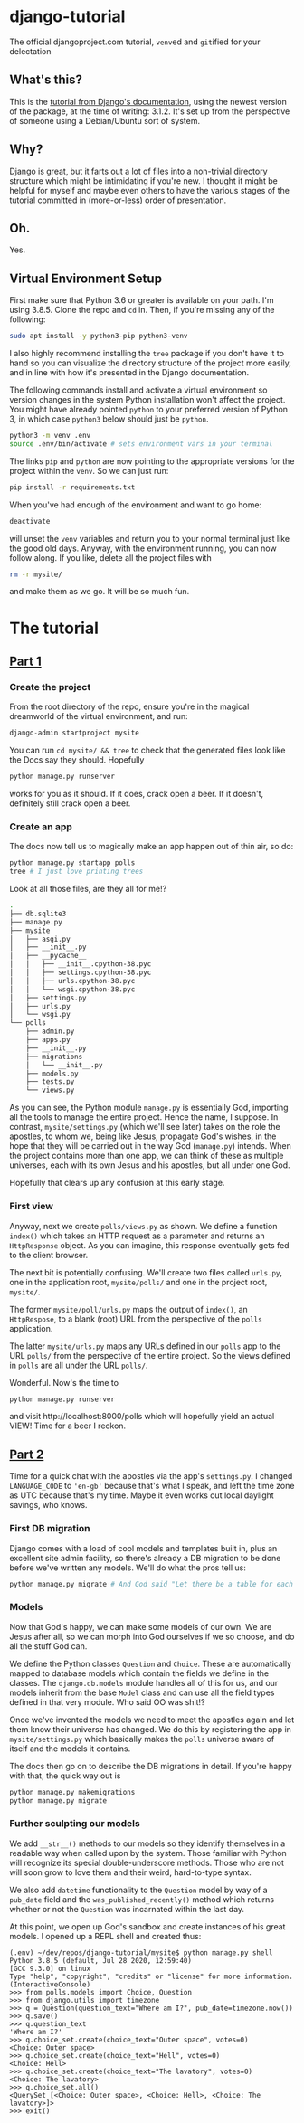 # django-tutorial
The official djangoproject.com tutorial, ```venv```ed and ```git```ified for your delectation

## What's this?
This is the [tutorial from Django's documentation](https://docs.djangoproject.com/en/3.1/intro/tutorial01/), using the newest version of the package, at the time of writing: 3.1.2. It's set up from the perspective of someone using a Debian/Ubuntu sort of system. 

## Why?
Django is great, but it farts out a lot of files into a non-trivial directory structure which might be intimidating if you're new. I thought it might be helpful for myself and maybe even others to have the various stages of the tutorial committed in (more-or-less) order of presentation. 

## Oh.
Yes. 

## Virtual Environment Setup
First make sure that Python 3.6 or greater is available on your path. I'm using 3.8.5. Clone the repo and `cd` in. Then, if you're missing any of the following:
```bash
sudo apt install -y python3-pip python3-venv
```
I also highly recommend installing the ```tree``` package if you don't have it to hand so you can visualize the directory structure of the project more easily, and in line with how it's presented in the Django documentation. 

The following commands install and activate a virtual environment so version changes in the system Python installation won't affect the project. You might have already pointed ```python``` to your preferred version of Python 3, in which case ```python3``` below should just be ```python```. 
```bash
python3 -m venv .env 
source .env/bin/activate # sets environment vars in your terminal
```
The links ```pip``` and ```python``` are now pointing to the appropriate versions for the project within the ```venv```. So we can just run: 
```bash
pip install -r requirements.txt
```
When you've had enough of the environment and want to go home:
```bash
deactivate
```
will unset the `venv` variables and return you to your normal terminal just like the good old days. Anyway, with the environment running, you can now follow along. If you like, delete all the project files with 
```bash
rm -r mysite/
```

and make them as we go. It will be so much fun. 

#
# The tutorial
## [Part 1](https://docs.djangoproject.com/en/3.1/intro/tutorial01/)
### Create the project
From the root directory of the repo, ensure you're in the magical dreamworld of the virtual environment, and run:
```python
django-admin startproject mysite
```
You can run ```cd mysite/ && tree``` to check that the generated files look like the Docs say they should. Hopefully 
```python
python manage.py runserver
```
works for you as it should. If it does, crack open a beer. If it doesn't, definitely still crack open a beer. 

### Create an app
The docs now tell us to magically make an app happen out of thin air, so do:
```python
python manage.py startapp polls
tree # I just love printing trees
```
Look at all those files, are they all for me!?
```bash
.
├── db.sqlite3
├── manage.py
├── mysite
│   ├── asgi.py
│   ├── __init__.py
│   ├── __pycache__
│   │   ├── __init__.cpython-38.pyc
│   │   ├── settings.cpython-38.pyc
│   │   ├── urls.cpython-38.pyc
│   │   └── wsgi.cpython-38.pyc
│   ├── settings.py
│   ├── urls.py
│   └── wsgi.py
└── polls
    ├── admin.py
    ├── apps.py
    ├── __init__.py
    ├── migrations
    │   └── __init__.py
    ├── models.py
    ├── tests.py
    └── views.py
```
As you can see, the Python module ```manage.py``` is essentially God, importing all the tools to manage the entire project. Hence the name, I suppose. In contrast, ```mysite/settings.py``` (which we'll see later) takes on the role the apostles, to whom we, being like Jesus, propagate God's wishes, in the hope that they will be carried out in the way God (```manage.py```) intends. When the project contains more than one app, we can think of these as multiple universes, each with its own Jesus and his apostles, but all under one God.

 Hopefully that clears up any confusion at this early stage. 

### First view
Anyway, next we create ```polls/views.py``` as shown. We define a function ```index()``` which takes an HTTP request as a parameter and returns an ```HttpResponse``` object. As you can imagine, this response eventually gets fed to the client browser.

The next bit is potentially confusing. We'll create two files called ```urls.py```, one in the application root, ```mysite/polls/``` and one in the project root, ```mysite/```. 

The former ```mysite/poll/urls.py``` maps the output of ```index()```, an ```HttpRespose```, to a blank (root) URL from the perspective of the ```polls``` application. 

The latter ```mysite/urls.py``` maps any URLs defined in our ``polls`` app to the URL ```polls/``` from the perspective of the entire project. So the views defined in ```polls``` are all under the URL ```polls/```. 

Wonderful. Now's the time to 

```python
python manage.py runserver
```
and visit http://localhost:8000/polls which will hopefully yield an actual VIEW! Time for a beer I reckon. 

## [Part 2](https://docs.djangoproject.com/en/3.1/intro/tutorial02/)
Time for a quick chat with the apostles via the app's ```settings.py```. I changed ```LANGUAGE_CODE``` to ```'en-gb'``` because that's what I speak, and left the time zone as UTC because that's my time. Maybe it even works out local daylight savings, who knows. 

### First DB migration
Django comes with a load of cool models and templates built in, plus an excellent site admin facility, so there's already a DB migration to be done before we've written any models. We'll do what the pros tell us:
```python
python manage.py migrate # And God said "Let there be a table for each of my models"
```
### Models
Now that God's happy, we can make some models of our own. We are Jesus after all, so we can morph into God ourselves if we so choose, and do all the stuff God can.

We define the Python classes ```Question``` and ```Choice```. These are automatically mapped to database models which contain the fields we define in the classes. The ```django.db.models``` module handles all of this for us, and our models inherit from the base ```Model``` class and can use all the field types defined in that very module. Who said OO was shit!?

Once we've invented the models we need to meet the apostles again and let them know their universe has changed. We do this by registering the app in ```mysite/settings.py``` which basically makes the ```polls``` universe aware of itself and the models it contains. 

The docs then go on to describe the DB migrations in detail. If you're happy with that, the quick way out is 
```python
python manage.py makemigrations
python manage.py migrate
```

### Further sculpting our models
We add ```__str__()``` methods to our models so they identify themselves in a readable way when called upon by the system. Those familiar with Python will recognize its special double-underscore methods. Those who are not will soon grow to love them and their weird, hard-to-type syntax. 

We also add ```datetime``` functionality to the ```Question``` model by way of a ```pub_date``` field and the ```was_published_recently()``` method which returns whether or not the ```Question``` was incarnated within the last day. 

At this point, we open up God's sandbox and create instances of his great models. I opened up a REPL shell and created thus:
```
(.env) ~/dev/repos/django-tutorial/mysite$ python manage.py shell
Python 3.8.5 (default, Jul 28 2020, 12:59:40) 
[GCC 9.3.0] on linux
Type "help", "copyright", "credits" or "license" for more information.
(InteractiveConsole)
>>> from polls.models import Choice, Question
>>> from django.utils import timezone
>>> q = Question(question_text="Where am I?", pub_date=timezone.now())
>>> q.save()
>>> q.question_text
'Where am I?'
>>> q.choice_set.create(choice_text="Outer space", votes=0)
<Choice: Outer space>
>>> q.choice_set.create(choice_text="Hell", votes=0)
<Choice: Hell>
>>> q.choice_set.create(choice_text="The lavatory", votes=0)
<Choice: The lavatory>
>>> q.choice_set.all()
<QuerySet [<Choice: Outer space>, <Choice: Hell>, <Choice: The lavatory>]>
>>> exit()
```
